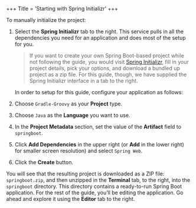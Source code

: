 +++
Title = 'Starting with Spring Initializr'
+++

To manually initialize the project:

1.  Select the **Spring Initializr** tab to the right. This service
    pulls in all the dependencies you need for an application and does
    most of the setup for you.

    > If you want to create your own Spring Boot-based project while not following the guide, you would visit [Spring Initializr](https://start.spring.io/), fill in your project details, pick your options, and download a bundled up project as a zip file. For this guide, though, we have supplied the Spring Initializr interface in a tab to the right.

    In order to setup for this guide,
    configure your application as follows:

2.  Choose `Gradle-Groovy` as your **Project** type.

3.  Choose `Java` as the **Language** you want to use.

4.  In the **Project Metadata** section, set the value of the
    **Artifact** field to `springboot`.

5.  Click **Add Dependencies** in the upper right (or **Add** in the
    lower right) for smaller screen resolution) and select `Spring Web`.

6.  Click the **Create** button.

You will see that the resulting project is downloaded as a ZIP file:
`springboot.zip`, and then unzipped in the **Terminal** tab, to the
right, into the `springboot` directory. This directory contains a
ready-to-run Spring Boot application. For the rest of the guide, you’ll
be editing the application. Go ahead and explore it using the **Editor**
tab to the right.
